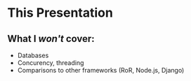 This Presentation
=================


What I *won't* cover:
---------------------

- Databases
- Concurency, threading
- Comparisons to other frameworks (RoR, Node.js, Django)
